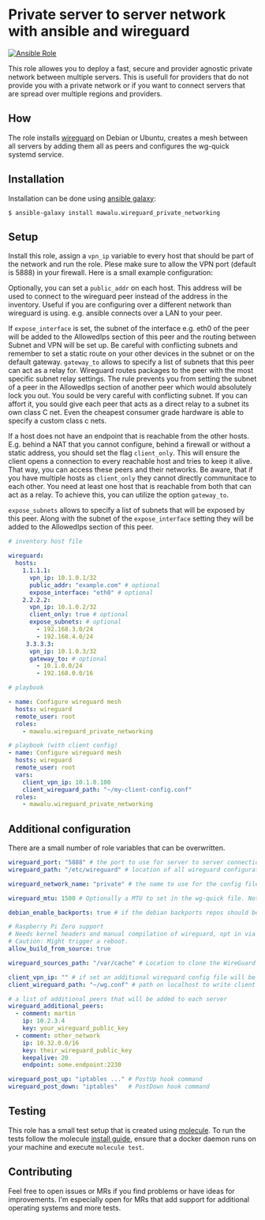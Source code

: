 # Private server to server network with ansible and wireguard

[![Ansible Role](https://img.shields.io/ansible/role/d/33136)](https://galaxy.ansible.com/mawalu/wireguard_private_networking)

This role allowes you to deploy a fast, secure and provider agnostic private network between multiple servers. This is usefull for providers that do not provide you with a private network or if you want to connect servers that are spread over multiple regions and providers.

## How

The role installs [wireguard](https://wireguard.com) on Debian or Ubuntu, creates a mesh between all servers by adding them all as peers and configures the wg-quick systemd service.

## Installation

Installation can be done using [ansible galaxy](https://galaxy.ansible.com/mawalu/wireguard_private_networking):

```
$ ansible-galaxy install mawalu.wireguard_private_networking
```

## Setup

Install this role, assign a `vpn_ip` variable to every host that should be part of the network and run the role. Plese make sure to allow the VPN port (default is 5888) in your firewall. Here is a small example configuration:

Optionally, you can set a `public_addr` on each host. This address will be used to connect to the wireguard peer instead of the address in the inventory. Useful if you are configuring over a different network than wireguard is using. e.g. ansible connects over a LAN to your peer.

If `expose_interface` is set, the subnet of the interface e.g. eth0 of the peer will be added to the AllowedIps section of this peer and the routing between Subnet and VPN will be set up. Be careful with conflicting subnets and remember to set a static route on your other devices in the subnet or on the default gateway.
`gateway_to` allows to specify a list of subnets that this peer can act as a relay for. Wireguard routes packages to the peer with the most specific subnet relay settings. The rule prevents you from setting the subnet of a peer in the AllowedIps section of another peer which would absolutely lock you out. You sould be very careful with conflicting subnet. If you can affort it, you sould give each peer that acts as a direct relay to a subnet its own class C net. Even the cheapest consumer grade hardware is able to specify a custom class c nets.

If a host does not have an endpoint that is reachable from the other hosts. E.g. behind a NAT that you cannot configure, behind a firewall or without a static address, you should set the flag `client_only`.
This will ensure the client opens a connection to every reachable host and tries to keep it alive. That way, you can access these peers and their networks.
Be aware, that if you have multiple hosts as `client_only` they cannot directly communitace to each other. You need at least one host that is reachable from both that can act as a relay. To achieve this, you can utilize the option `gateway_to`.


`expose_subnets` allows to specify a list of subnets that will be exposed by this peer. Along with the subnet of the `expose_interface` setting they will be added to the AllowedIps section of this peer.

```yaml
# inventory host file

wireguard:
  hosts:
    1.1.1.1:
      vpn_ip: 10.1.0.1/32
      public_addr: "example.com" # optional
      expose_interface: "eth0" # optional
    2.2.2.2:
      vpn_ip: 10.1.0.2/32
      client_only: true # optional
      expose_subnets: # optional
        - 192.168.3.0/24
        - 192.168.4.0/24
     3.3.3.3:
      vpn_ip: 10.1.0.3/32
      gateway_to: # optional
        - 10.1.0.0/24
        - 192.168.0.0/16
```

```yaml
# playbook

- name: Configure wireguard mesh
  hosts: wireguard
  remote_user: root
  roles:
    - mawalu.wireguard_private_networking
```

```yaml
# playbook (with client config)
- name: Configure wireguard mesh
  hosts: wireguard
  remote_user: root
  vars:
    client_vpn_ip: 10.1.0.100
    client_wireguard_path: "~/my-client-config.conf"
  roles:
    - mawalu.wireguard_private_networking
```

## Additional configuration

There are a small number of role variables that can be overwritten.

```yaml
wireguard_port: "5888" # the port to use for server to server connections
wireguard_path: "/etc/wireguard" # location of all wireguard configurations

wireguard_network_name: "private" # the name to use for the config file and wg-quick

wireguard_mtu: 1500 # Optionally a MTU to set in the wg-quick file. Not set by default. Can also be set per host

debian_enable_backports: true # if the debian backports repos should be added on debian machines

# Raspberry Pi Zero support
# Needs kernel headers and manual compilation of wireguard, opt in via flag, install `community.general` collection
# Caution: Might trigger a reboot.
allow_build_from_source: true

wireguard_sources_path: "/var/cache" # Location to clone the WireGuard sources if manual build is required

client_vpn_ip: "" # if set an additional wireguard config file will be generated at the specified path on localhost
client_wireguard_path: "~/wg.conf" # path on localhost to write client config, if client_vpn_ip is set

# a list of additional peers that will be added to each server
wireguard_additional_peers:
  - comment: martin
    ip: 10.2.3.4
    key: your_wireguard_public_key
  - comment: other_network
    ip: 10.32.0.0/16
    key: their_wireguard_public_key
    keepalive: 20
    endpoint: some.endpoint:2230

wireguard_post_up: "iptables ..." # PostUp hook command
wireguard_post_down: "iptables"   # PostDown hook command
```

## Testing

This role has a small test setup that is created using [molecule](https://github.com/ansible-community/molecule). To run the tests follow the molecule [install guide](https://molecule.readthedocs.io/en/latest/installation.html), ensure that a docker daemon runs on your machine and execute `molecule test`.

## Contributing

Feel free to open issues or MRs if you find problems or have ideas for improvements. I'm especially open for MRs that add support for additional operating systems and more tests.

